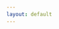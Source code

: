 ```yaml
---
layout: default
---
```

<html>
    <head>
        <style>
            img {
                display: block;
                margin: 0;
                padding: 0;
                border: none;
            }

            table {
                width: 100%;
                padding: 10px;
                border: none;
            }

            td {
                padding: 10px;
                vertical-align: top;
                border: none;
            }

            #leftColumn {
                width: 25%;
                text-align: center;
            }

            #leftColumn button {
                display: block;
                margin-bottom: 10px;
                width: 100%;
                padding: 15px;
                border: none;
                border-radius: 10px;
                font-size: 16px;
                color: #fff;
                cursor: pointer;
                transition: background-color 0.3s ease-in-out;
            }

            #centerColumn {
                width: 25%;
            }

            #rightColumn {
                width: 100%;
                text-align: center;
            }

            .darken-hover:hover {
            filter: brightness(90%);
            }

            .cycle-hover {
                transition: background-color 0.5s ease-in-out;
            }
        </style>
    </head>
<body>
    <table>
        <tr>
            <td id="leftColumn">
                <button onclick="show(0)" style="background-color: #A0CBE8;">Miscellaneous</button>
                <button onclick="show(1)" style="background-color: #FFBE7D;">Ice Field</button>
                <button onclick="show(2)" style="background-color: #59A14F;">Ice Cap</button>
                <button onclick="show(3)" style="background-color: #8CD17D;">Outlet Glacer</button>
                <button onclick="show(4)" style="background-color: #B6992D;">Valley Glacier</button>
                <button onclick="show(5)" style="background-color: #F1CE63;">Mountain Glacier</button>
                <button onclick="show(6)" style="background-color: #499894;">Glacieret and Snowfield</button>
                <button onclick="show(7)" style="background-color: #86BCB6;">Ice Shelf</button>
                <button onclick="show(8)" style="background-color: #E15759;">Rock Glacier</button>
                <button onclick="show(9)" onmouseover="cycleHoverColor(this)" style="background-color: black;">All</button>
            </td>
            <td id="centerColumn">
                <div id="textDisplay"></div>
            </td>
            <td id="rightColumn">
                <img id="imageDisplay" src="assets/image/glacier.png" alt="Image">
            </td>
        </tr>
    </table>
    <img src="https://media.springernature.com/full/springer-static/image/prt%3A978-90-481-2642-2%2F17/MediaObjects/978-90-481-2642-2_17_Part_Fig5-453_HTML.gif">
</body>
<script>
    const glacierData = [
        {image: 'assets/image/0_miscellaneous.png',
            text: 'Any type of glacier not listed elsewhere.',
            color: '#A0CBE8'},
        {image: 'assets/image/2_ice_field.png',
            text: 'Ice masses of the sheet or blanket type with a thickness that is insufficient to obscure the subsurface topography.',
            color: '#FFBE7D'},
        {image: 'assets/image/3_ice_cap.png',
            text: 'Dome-shaped ice masses with radial flow.',
            color: '#59A14F'},
        {image: 'assets/image/4_outlet_glacier.png',
            text: 'Drains an ice sheet, ice field, or ice cap, usually of valley glacier form; the catchment area may not be easily defined.',
            color: '#8CD17D'},
        {image: 'assets/image/5_valley_glacier.png',
            text: 'Flows down a valley; the catchment area is well defined',
            color: '#B6992D'},
        {image: 'assets/image/6_mountain_glacier.png',
            text: 'Cirque, niche type, crater type, or hanging glacier; also includes ice aprons and groups of small units.',
            color: '#F1CE63'},
        {image: 'assets/image/7_glacieret_and_snowfield.png',
            text: 'Small ice masses of indefinite shape in hollows, river beds, or on protected slopes that have developed from snow drift, avalanches, and/or particularly heavy accumulation in certain years. Usually no marked flow pattern is visible; and it has been in existence for at least two consecutive years.',
            color: '#499894'},
        {image: 'assets/image/8_ice_shelf.png',
            text: 'Floating ice sheet of considerable thickness attached to a coast nourished by a glacier or glaciers; snow accumulation on its surface or bottom freezing.',
            color: '#86BCB6' },
        {image: 'assets/image/9_rock_glacier.png',
            text: 'Lava-stream-like debris mass containing ice in several possible forms and moving slowly downslope.',
            color: '#E15759'
        },
    ];

    function show(i) {
        const data = glacierData[i];
        document.getElementById('textDisplay').innerHTML = data.text;
        document.getElementById('imageDisplay').src = data.image;
    }

    document.addEventListener('DOMContentLoaded',
        function () {
            const buttons = document.querySelectorAll('button');
            buttons.forEach(function (button) {
                button.classList.add('darken-hover');
        });
    });

    function cycleHoverColor(button) {
        let i = 0;
        const intervalId = setInterval(updateColor, 1000);
        button.addEventListener('mouseleave', function () {
            clearInterval(intervalId);
            button.style.backgroundColor = 'black';
        });

        function updateColor() {
            i = (i + 1) % glacierData.length;
            button.style.backgroundColor = glacierData[i].color;
        }
    }
</script>
</html>

### Geology

Glaciers in areas with sedimentary rocks erode and transport sediment. They give the ice a distinct color due to rock particles. These rocks have undergone heat and pressure. They reach their altered state. Glaciers in regions with metamorphic rocks have a different erosional pattern. These rocks have varying hardness. Igneous rocks impact the glacier dynamics due to their distinctive physical properties. They resist erosion. Some glaciers overlie igneous rocks.